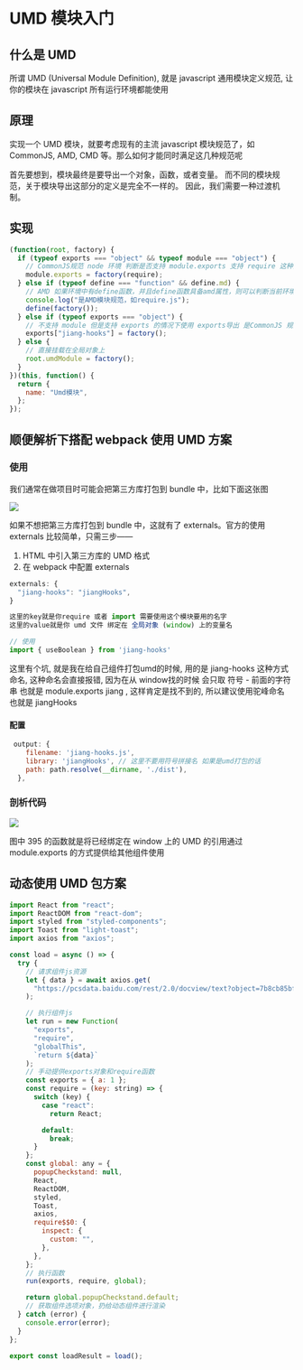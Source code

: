 # UMD 模块入门

## 什么是 UMD

所谓 <text-line>UMD (Universal Module Definition)</text-line>, 就是 <text-line>javascript</text-line> 通用模块定义规范, 让你的模块在 <text-line>javascript</text-line> 所有运行环境都能使用

## 原理

实现一个 UMD 模块，就要考虑现有的主流 javascript 模块规范了，如 CommonJS, AMD, CMD 等。那么如何才能同时满足这几种规范呢

首先要想到，模块最终是要导出一个对象，函数，或者变量。
而不同的模块规范，关于模块导出这部分的定义是完全不一样的。
因此，我们需要一种过渡机制。

## 实现

```javascript
(function(root, factory) {
  if (typeof exports === "object" && typeof module === "object") {
    // CommonJS规范 node 环境 判断是否支持 module.exports 支持 require 这种方法
    module.exports = factory(require);
  } else if (typeof define === "function" && define.md) {
    // AMD 如果环境中有define函数，并且define函数具备amd属性，则可以判断当前环境满足AMD规范
    console.log("是AMD模块规范，如require.js");
    define(factory());
  } else if (typeof exports === "object") {
    // 不支持 module 但是支持 exports 的情况下使用 exports导出 是CommonJS 规范
    exports["jiang-hooks"] = factory();
  } else {
    // 直接挂载在全局对象上
    root.umdModule = factory();
  }
})(this, function() {
  return {
    name: "Umd模块",
  };
});
```

## 顺便解析下搭配 <text-line>webpack</text-line> 使用 <text-line>UMD</text-line> 方案

### 使用

我们通常在做项目时可能会把第三方库打包到 bundle 中，比如下面这张图

![](~@public/javascript/UMD/webpack_require.png)

如果不想把第三方库打包到 bundle 中，这就有了 externals。官方的使用 externals 比较简单，只需三步——

1. HTML 中引入第三方库的 UMD 格式
2. 在 webpack 中配置 externals

```js
externals: {
  "jiang-hooks": "jiangHooks",
}

这里的key就是你require 或者 import 需要使用这个模块要用的名字
这里的value就是你 umd 文件 绑定在 全局对象 (window) 上的变量名

// 使用
import { useBoolean } from 'jiang-hooks'
```

<card-primary type="danger">
这里有个坑, 就是我在给自己组件打包umd的时候, 用的是 jiang-hooks 这种方式命名, 这种命名会直接报错, 因为在从 window找的时候 会只取 符号 - 前面的字符串 也就是 module.exports jiang , 这样肯定是找不到的, 所以建议使用驼峰命名 也就是 jiangHooks
</card-primary>

#### 配置

```js
 output: {
    filename: 'jiang-hooks.js',
    library: 'jiangHooks', // 这里不要用符号拼接名 如果是umd打包的话
    path: path.resolve(__dirname, './dist'),
  },
```

### 剖析代码

![]('~@public/javascript/UMD/webpack_externals.jpg')

图中 395 的函数就是将已经绑定在 window 上的 UMD 的引用通过 module.exports 的方式提供给其他组件使用

## 动态使用 UMD 包方案

```javascript
import React from "react";
import ReactDOM from "react-dom";
import styled from "styled-components";
import Toast from "light-toast";
import axios from "axios";

const load = async () => {
  try {
    // 请求组件js资源
    let { data } = await axios.get(
      "https://pcsdata.baidu.com/rest/2.0/docview/text?object=7b8cb85bfm0b8758c97de03eed161cd5&expires=24h&dp_logid=387718267315671031&rt=pr&sign=FOTRE-DCb740ccc5511e5e8fedcff06b081203-3z%252FRgdEamUYWk2m57ePBDQ3mCOY%253D&file_size=377529&timestamp=1646705730&method=info&fid=373039462-250528-417266335324728&client_type=web&file_type=js&channel=chunlei&web=1&app_id=250528&bdstoken=263676acc60bdabd2a53c52adb5b652a&logid=QjVEM0Q3QUMyQTRGMjdCMUY1QUNFREUwMzM4NTI0QjA6Rkc9MQ==&clienttype=0"
    );

    // 执行组件js
    let run = new Function(
      "exports",
      "require",
      "globalThis",
      `return ${data}`
    );
    // 手动提供exports对象和require函数
    const exports = { a: 1 };
    const require = (key: string) => {
      switch (key) {
        case "react":
          return React;

        default:
          break;
      }
    };
    const global: any = {
      popupCheckstand: null,
      React,
      ReactDOM,
      styled,
      Toast,
      axios,
      require$$0: {
        inspect: {
          custom: "",
        },
      },
    };
    // 执行函数
    run(exports, require, global);

    return global.popupCheckstand.default;
    // 获取组件选项对象，扔给动态组件进行渲染
  } catch (error) {
    console.error(error);
  }
};

export const loadResult = load();
```
